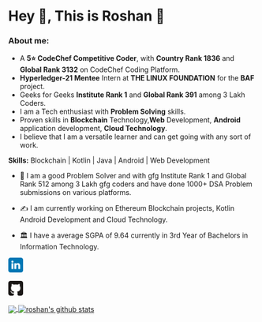 # Hey 👋, This is Roshan 👦
### About me:
- A **5⭐  CodeChef Competitive Coder**, with **Country Rank 1836** and **Global Rank 3132** on CodeChef Coding Platform.
- **Hyperledger-21 Mentee** Intern at **THE LINUX FOUNDATION** for the **BAF** project.
- Geeks for Geeks **Institute Rank 1** and **Global Rank 391** among 3 Lakh Coders.
- I am a Tech enthusiast with **Problem Solving** skills.
- Proven skills in **Blockchain** Technology,**Web** Development, **Android** application development, **Cloud Technology**.
- I believe that I am a versatile learner and can get going with any sort of work.

**Skills:** Blockchain | Kotlin | Java | Android | Web Development 

- 💼 I am a good Problem Solver and with gfg Institute Rank 1 and Global Rank 512 among 3 Lakh gfg coders and have done 1000+ DSA Problem submissions on various platforms.

- ✍️ I am currently working on Ethereum Blockchain projects, Kotlin Android Development and Cloud Technology.

- 🏛️ I have a average SGPA of 9.64 currently in 3rd Year of Bachelors in Information Technology.

 <a href = "https://www.linkedin.com/in/roshan-raut-299835180/"><img src=https://raw.githubusercontent.com/edent/SuperTinyIcons/master/images/svg/linkedin.svg height='30' weight='30'></a> 
 
 <a href = "github.com/Roshan13046"><img src=https://raw.githubusercontent.com/edent/SuperTinyIcons/master/images/svg/github.svg height='30' weight='30'></a>
 
 <a href="github.com/Roshan13046">
  <img align="center" src="https://github-readme-stats.vercel.app/api/top-langs/?username=Roshan13046&theme=light&hide_langs_below=1" />
</a>

<a href="github.com/Roshan13046">
 <img align="center" src="https://github-readme-stats.vercel.app/api?username=Roshan13046&show_icons=true&theme=light&line_height=27" alt="roshan's github stats"/>
</a>


